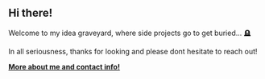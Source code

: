 ## Hi there!

Welcome to my idea graveyard, where side projects go to get buried... 🪦 

In all seriousness, thanks for looking and please dont hesitate to reach out!

**[More about me and contact info!](https://joypaulsen.com)**
